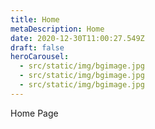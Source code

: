 ```yaml
---
title: Home
metaDescription: Home
date: 2020-12-30T11:00:27.549Z
draft: false
heroCarousel:
  - src/static/img/bgimage.jpg
  - src/static/img/bgimage.jpg
  - src/static/img/bgimage.jpg
---
```

Home Page